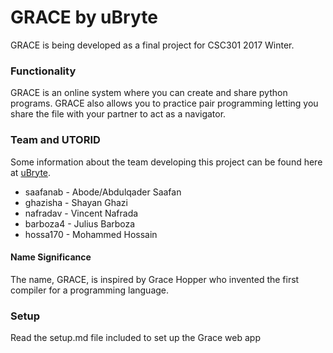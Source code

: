 # GRACE by uBryte

GRACE is being developed as a final project for CSC301 2017 Winter. 


### Functionality

GRACE is an online system where you can create and share python programs. GRACE also allows you to practice pair programming letting you share the file with your partner to act as a navigator. 

### Team and UTORID

Some information about the team developing this project can be found here at [uBryte](http://ubryte.com/).

- saafanab - Abode/Abdulqader Saafan
- ghazisha - Shayan Ghazi
- nafradav - Vincent Nafrada
- barboza4 - Julius Barboza
- hossa170 - Mohammed Hossain


#### Name Significance 

The name, GRACE, is inspired by Grace Hopper who invented the first compiler for a programming language. 


### Setup

Read the setup.md file included to set up the Grace web app 
